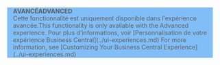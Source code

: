 <blockquote STYLE="background: #81BEF7;border-left:None"><span data-ttu-id="aa2e4-101"><b>AVANCÉ</b></span><span class="sxs-lookup"><span data-stu-id="aa2e4-101"><b>ADVANCED</b></span></span><br /><span data-ttu-id="aa2e4-102">Cette fonctionnalité est uniquement disponible dans l'expérience avancée.</span><span class="sxs-lookup"><span data-stu-id="aa2e4-102">This functionality is only available with the Advanced experience.</span></span> <span data-ttu-id="aa2e4-103">Pour plus d'informations, voir [Personnalisation de votre expérience Business Central](../ui-experiences.md) </span><span class="sxs-lookup"><span data-stu-id="aa2e4-103">For more information, see [Customizing Your Business Central Experience](../ui-experiences.md) </span></span></blockquote>
